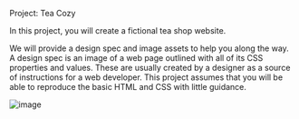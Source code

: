 Project: Tea Cozy

In this project, you will create a fictional tea shop website.

We will provide a design spec and image assets to help you along the way. A design spec is an image of a web page outlined with all of its CSS properties and values. These are usually created by a designer as a source of instructions for a web developer. This project assumes that you will be able to reproduce the basic HTML and CSS with little guidance.


![image](https://github.com/Kiomi-25/Tea-Cozy/assets/126335910/9b532a07-0a82-40db-b092-bdcd4fd4dd36)
